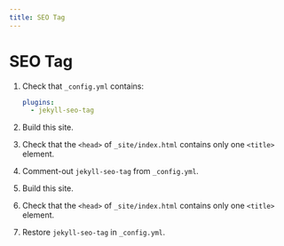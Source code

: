 ```yaml
---
title: SEO Tag
---
```


# SEO Tag

1.  Check that `_config.yml` contains:
    
    ```yaml
    plugins:
      - jekyll-seo-tag
    ```

1.  Build this site.

1.  Check that the `<head>` of `_site/index.html` contains only one `<title>` element.

1.  Comment-out `jekyll-seo-tag` from `_config.yml`.

1.  Build this site.

1.  Check that the `<head>` of `_site/index.html` contains only one `<title>` element.

1.  Restore `jekyll-seo-tag` in `_config.yml`.
